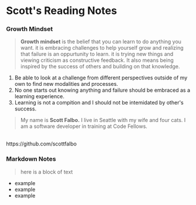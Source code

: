 # Scott's Reading Notes

### Growth Mindset

> **Growth mindset** is the belief that you can learn to do anything you want.  it is embracing challenges to help yourself grow and realizing that failure is an oppurtunity to learn.  it is trying new things and viewing criticism as constructive feedback.  It also means being inspired by the success of others and building on that knowledge.

1. Be able to look at a challenge from different perspectives outside of my own to find new modalities and processes.
2. No one starts out knowing anything and failure should be embraced as a learning experience.
3. Learning is not a compition and I should not be intemidated by other's success.

> My name is **Scott Falbo.**  I live in Seattle with my wife and four cats.  I am a software developer in training at Code Fellows.
<br>
https://github.com/scottfalbo

### Markdown Notes
> here is a block of text
- example
- example
- example
